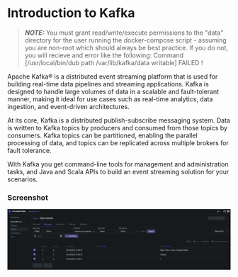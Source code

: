 # Introduction to Kafka

> **_NOTE:_**  You must grant read/write/execute permissions to the "data" directory for the user running the docker-compose script - assuming you are non-root which should always be best practice.  If you do not, you will recieve and error like the following: Command [/usr/local/bin/dub path /var/lib/kafka/data writable] FAILED !

Apache Kafka® is a distributed event streaming platform that is used for building real-time data pipelines and streaming applications. Kafka is designed to handle large volumes of data in a scalable and fault-tolerant manner, making it ideal for use cases such as real-time analytics, data ingestion, and event-driven architectures.

At its core, Kafka is a distributed publish-subscribe messaging system. Data is written to Kafka topics by producers and consumed from those topics by consumers. Kafka topics can be partitioned, enabling the parallel processing of data, and topics can be replicated across multiple brokers for fault tolerance.

With Kafka you get command-line tools for management and administration tasks, and Java and Scala APIs to build an event streaming solution for your scenarios.

### Screenshot
![robog-screenshot1](kafka-ui-screenshot.png "Kafka-UI")
